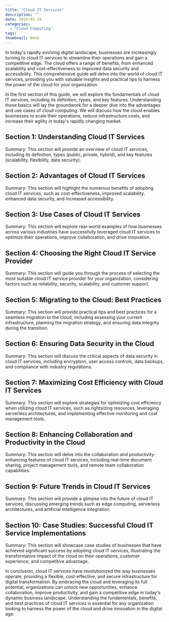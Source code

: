 ```yaml
---
title: "Cloud IT Services"
description: ""
date: 2024-02-19
categories:
  - "Cloud Computing"
tags:
thumbnail: None
---
```


<p>In today's rapidly evolving digital landscape, businesses are increasingly turning to cloud IT services to streamline their operations and gain a competitive edge. The cloud offers a range of benefits, from enhanced scalability and cost-effectiveness to improved data security and accessibility. This comprehensive guide will delve into the world of cloud IT services, providing you with valuable insights and practical tips to harness the power of the cloud for your organization.</p>

<p>In the first section of this guide, we will explore the fundamentals of cloud IT services, including its definition, types, and key features. Understanding these basics will lay the groundwork for a deeper dive into the advantages and use cases of cloud computing. We will discuss how the cloud enables businesses to scale their operations, reduce infrastructure costs, and increase their agility in today's rapidly changing market.</p>

<h2>Section 1: Understanding Cloud IT Services</h2>
<p>Summary: This section will provide an overview of cloud IT services, including its definition, types (public, private, hybrid), and key features (scalability, flexibility, data security).</p>

<h2>Section 2: Advantages of Cloud IT Services</h2>
<p>Summary: This section will highlight the numerous benefits of adopting cloud IT services, such as cost-effectiveness, improved scalability, enhanced data security, and increased accessibility.</p>

<h2>Section 3: Use Cases of Cloud IT Services</h2>
<p>Summary: This section will explore real-world examples of how businesses across various industries have successfully leveraged cloud IT services to optimize their operations, improve collaboration, and drive innovation.</p>

<h2>Section 4: Choosing the Right Cloud IT Service Provider</h2>
<p>Summary: This section will guide you through the process of selecting the most suitable cloud IT service provider for your organization, considering factors such as reliability, security, scalability, and customer support.</p>

<h2>Section 5: Migrating to the Cloud: Best Practices</h2>
<p>Summary: This section will provide practical tips and best practices for a seamless migration to the cloud, including assessing your current infrastructure, planning the migration strategy, and ensuring data integrity during the transition.</p>

<h2>Section 6: Ensuring Data Security in the Cloud</h2>
<p>Summary: This section will discuss the critical aspects of data security in cloud IT services, including encryption, user access controls, data backups, and compliance with industry regulations.</p>

<h2>Section 7: Maximizing Cost Efficiency with Cloud IT Services</h2>
<p>Summary: This section will explore strategies for optimizing cost efficiency when utilizing cloud IT services, such as rightsizing resources, leveraging serverless architectures, and implementing effective monitoring and cost management tools.</p>

<h2>Section 8: Enhancing Collaboration and Productivity in the Cloud</h2>
<p>Summary: This section will delve into the collaboration and productivity-enhancing features of cloud IT services, including real-time document sharing, project management tools, and remote team collaboration capabilities.</p>

<h2>Section 9: Future Trends in Cloud IT Services</h2>
<p>Summary: This section will provide a glimpse into the future of cloud IT services, discussing emerging trends such as edge computing, serverless architectures, and artificial intelligence integration.</p>

<h2>Section 10: Case Studies: Successful Cloud IT Service Implementations</h2>
<p>Summary: This section will showcase case studies of businesses that have achieved significant success by adopting cloud IT services, illustrating the transformative impact of the cloud on their operations, customer experience, and competitive advantage.</p>

<p>In conclusion, cloud IT services have revolutionized the way businesses operate, providing a flexible, cost-effective, and secure infrastructure for digital transformation. By embracing the cloud and leveraging its full potential, organizations can unlock new opportunities, enhance collaboration, improve productivity, and gain a competitive edge in today's dynamic business landscape. Understanding the fundamentals, benefits, and best practices of cloud IT services is essential for any organization looking to harness the power of the cloud and drive innovation in the digital age.</p>